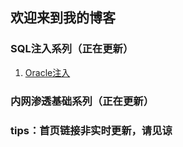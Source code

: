 ## 欢迎来到我的博客

### SQL注入系列（正在更新）
1. [Oracle注入](https://no0bsec.github.io/Oracle%E6%B3%A8%E5%85%A5.md)



### 内网渗透基础系列（正在更新）



### tips：首页链接非实时更新，请见谅

